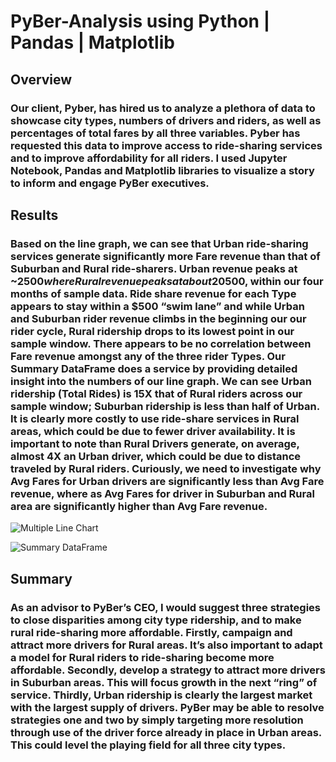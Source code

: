 # PyBer-Analysis using Python | Pandas | Matplotlib

## Overview 
### Our client, Pyber, has hired us to analyze a plethora of data to showcase city types, numbers of drivers and riders, as well as percentages of total fares by all three variables. Pyber has requested this data to improve access to ride-sharing services and to improve affordability for all riders. I used Jupyter Notebook, Pandas and Matplotlib libraries to visualize a story to inform and engage PyBer executives.

## Results
### Based on the line graph, we can see that Urban ride-sharing services generate significantly more Fare revenue than that of Suburban and Rural ride-sharers. Urban revenue peaks at ~$2500 where Rural revenue peaks at about 20% of that, or ~$500, within our four months of sample data. Ride share revenue for each Type appears to stay within a $500 “swim lane” and while Urban and Suburban rider revenue climbs in the beginning our our rider cycle, Rural ridership drops to its lowest point in our sample window. There appears to be no correlation between Fare revenue amongst any of the three rider Types. Our Summary DataFrame does a service by providing detailed insight into the numbers of our line graph. We can see Urban ridership (Total Rides) is 15X that of Rural riders across our sample window; Suburban ridership is less than half of Urban. It is clearly more costly to use ride-share services in Rural areas, which could be due to fewer driver availability. It is important to note than Rural Drivers generate, on average, almost 4X an Urban driver, which could be due to distance traveled by Rural riders. Curiously, we need to investigate why Avg Fares for Urban drivers are significantly less than Avg Fare revenue, where as Avg Fares for driver in Suburban and Rural area are significantly higher than Avg Fare revenue.

![Multiple Line Chart](https://user-images.githubusercontent.com/90878939/138612267-66ba6dbc-821e-4fdc-8d0f-eb880af9123c.png)

![Summary DataFrame](https://user-images.githubusercontent.com/90878939/138612272-f8d6f85c-7bd8-4fc2-890f-10877b924cf9.png)

## Summary
### As an advisor to PyBer’s CEO, I would suggest three strategies to close disparities among city type ridership, and to make rural ride-sharing more affordable. Firstly, campaign and attract more drivers for Rural areas. It’s also important to adapt a model for Rural riders to ride-sharing become more affordable. Secondly, develop a strategy to attract more drivers in Suburban areas. This will focus growth in the next “ring” of service. Thirdly, Urban ridership is clearly the largest market with the largest supply of drivers. PyBer may be able to resolve strategies one and two by simply targeting more resolution through use of the driver force already in place in Urban areas. This could level the playing field for all three city types.
